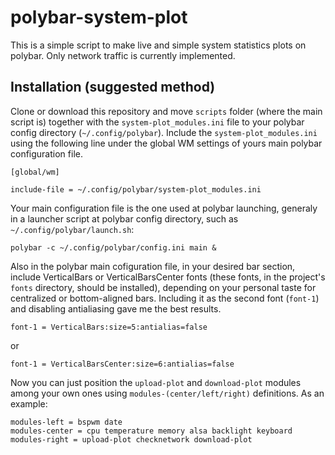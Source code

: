 # polybar-system-plot
This is a simple script to make live and simple system statistics plots on polybar. Only network traffic is currently implemented.

## Installation (suggested method)
Clone or download this repository and move `scripts` folder (where the main script is) together with the `system-plot_modules.ini` file to your polybar config directory (`~/.config/polybar`). Include the `system-plot_modules.ini` using the following line under the global WM settings of yours main polybar configuration file.

```
[global/wm]

include-file = ~/.config/polybar/system-plot_modules.ini
```

Your main configuration file is the one used at polybar launching, generaly in a launcher script at polybar config directory, such as `~/.config/polybar/launch.sh`:

```
polybar -c ~/.config/polybar/config.ini main &
```

Also in the polybar main cofiguration file, in your desired bar section, include VerticalBars or VerticalBarsCenter fonts (these fonts, in the project's `fonts` directory, should be installed), depending on your personal taste for centralized or bottom-aligned bars. Including it as the second font (`font-1`) and disabling antialiasing gave me the best results. 

```
font-1 = VerticalBars:size=5:antialias=false
```
or
```
font-1 = VerticalBarsCenter:size=6:antialias=false
```

Now you can just position the `upload-plot` and `download-plot` modules among your own ones using `modules-(center/left/right)` definitions. As an example:

```
modules-left = bspwm date
modules-center = cpu temperature memory alsa backlight keyboard
modules-right = upload-plot checknetwork download-plot
```
